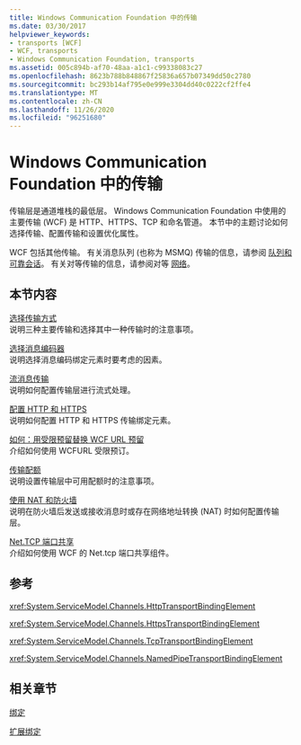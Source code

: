 ```yaml
---
title: Windows Communication Foundation 中的传输
ms.date: 03/30/2017
helpviewer_keywords:
- transports [WCF]
- WCF, transports
- Windows Communication Foundation, transports
ms.assetid: 005c894b-af70-48aa-a1c1-c99338083c27
ms.openlocfilehash: 8623b788b848867f25836a657b07349dd50c2780
ms.sourcegitcommit: bc293b14af795e0e999e3304dd40c0222cf2ffe4
ms.translationtype: MT
ms.contentlocale: zh-CN
ms.lasthandoff: 11/26/2020
ms.locfileid: "96251680"
---
```

# <a name="transports-in-windows-communication-foundation"></a>Windows Communication Foundation 中的传输

传输层是通道堆栈的最低层。 Windows Communication Foundation 中使用的主要传输 (WCF) 是 HTTP、HTTPS、TCP 和命名管道。 本节中的主题讨论如何选择传输、配置传输和设置优化属性。  
  
 WCF 包括其他传输。 有关消息队列 (也称为 MSMQ) 传输的信息，请参阅 [队列和可靠会话](queues-and-reliable-sessions.md)。 有关对等传输的信息，请参阅对等 [网络](peer-to-peer-networking.md)。  
  
## <a name="in-this-section"></a>本节内容  

 [选择传输方式](choosing-a-transport.md)  
 说明三种主要传输和选择其中一种传输时的注意事项。  
  
 [选择消息编码器](choosing-a-message-encoder.md)  
 说明选择消息编码绑定元素时要考虑的因素。  
  
 [流消息传输](streaming-message-transfer.md)  
 说明如何配置传输层进行流式处理。  
  
 [配置 HTTP 和 HTTPS](configuring-http-and-https.md)  
 说明如何配置 HTTP 和 HTTPS 传输绑定元素。  
  
 [如何：用受限预留替换 WCF URL 预留](how-to-replace-the-wcf-url-reservation-with-a-restricted-reservation.md)  
 介绍如何使用 WCFURL 受限预订。  
  
 [传输配额](transport-quotas.md)  
 说明设置传输层中可用配额时的注意事项。  
  
 [使用 NAT 和防火墙](working-with-nats-and-firewalls.md)  
 说明在防火墙后发送或接收消息时或存在网络地址转换 (NAT) 时如何配置传输层。  
  
 [Net.TCP 端口共享](net-tcp-port-sharing.md)  
 介绍如何使用 WCF 的 Net.tcp 端口共享组件。  
  
## <a name="reference"></a>参考  

 <xref:System.ServiceModel.Channels.HttpTransportBindingElement>  
  
 <xref:System.ServiceModel.Channels.HttpsTransportBindingElement>  
  
 <xref:System.ServiceModel.Channels.TcpTransportBindingElement>  
  
 <xref:System.ServiceModel.Channels.NamedPipeTransportBindingElement>  
  
## <a name="related-sections"></a>相关章节  

 [绑定](bindings.md)  
  
 [扩展绑定](../extending/extending-bindings.md)
